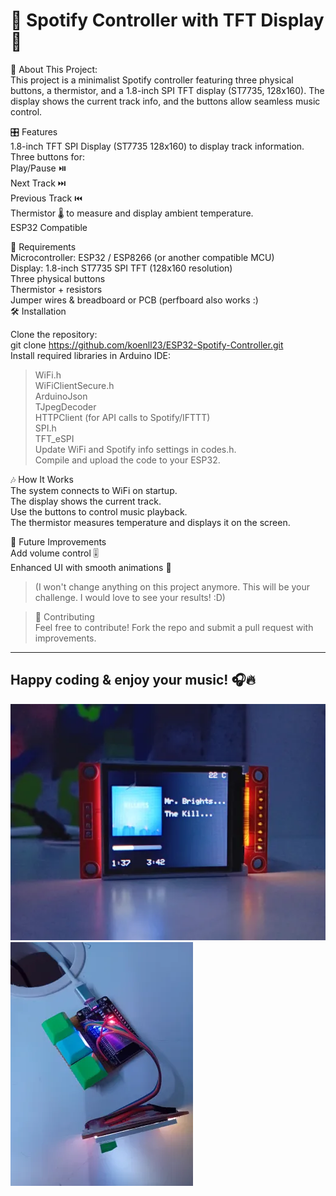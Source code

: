 # 🎵 Spotify Controller with TFT Display 🎵

🚀 About This Project:  
This project is a minimalist Spotify controller featuring three physical buttons, a thermistor, and a 1.8-inch SPI TFT display (ST7735, 128x160). The display shows the current track info, and the buttons allow seamless music control.  
  
🎛️ Features  
1.8-inch TFT SPI Display (ST7735 128x160) to display track information.  
Three buttons for:  
Play/Pause ⏯️  
Next Track ⏭️  
Previous Track ⏮️  
Thermistor 🌡️ to measure and display ambient temperature.  
ESP32 Compatible  
  
🔧 Requirements  
Microcontroller: ESP32 / ESP8266 (or another compatible MCU)  
Display: 1.8-inch ST7735 SPI TFT (128x160 resolution)  
Three physical buttons  
Thermistor + resistors  
Jumper wires & breadboard or PCB (perfboard also works :)  
🛠️ Installation  
  
Clone the repository:  
git clone https://github.com/koenll23/ESP32-Spotify-Controller.git    
Install required libraries in Arduino IDE:  
> WiFi.h  
> WiFiClientSecure.h  
> ArduinoJson  
> TJpegDecoder  
> HTTPClient (for API calls to Spotify/IFTTT)  
> SPI.h  
> TFT_eSPI  
> Update WiFi and Spotify info settings in codes.h.  
Compile and upload the code to your ESP32.
   
🎶 How It Works   
The system connects to WiFi on startup.  
The display shows the current track.  
Use the buttons to control music playback.  
The thermistor measures temperature and displays it on the screen.
  
🔮 Future Improvements  
Add volume control 🎚️  
Enhanced UI with smooth animations 🎨  
 > (I won't change anything on this project anymore. This will be your challenge. I would love to see your results! :D)  
  
> 🤝 Contributing  
> Feel free to contribute! Fork the repo and submit a pull request with improvements.  
---  
Happy coding & enjoy your music! 🎧🔥  
---  

![User Interface Display](user-interface-display.jpg)
![Hardware Setup](hardware-setup.jpg)
